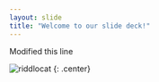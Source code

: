 ```yaml
---
layout: slide
title: "Welcome to our slide deck!"
---
```


Modified this line

![riddlocat](https://octodex.github.com/images/riddlocat.png)
{: .center}
